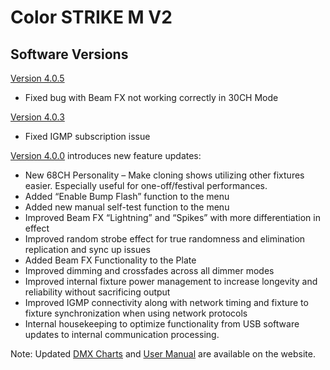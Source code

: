 # Color STRIKE M V2

## Software Versions

[Version 4.0.5](https://github.com/Chauvet-Pro/COLORSTRIKEMV2/blob/03188c18d6a1190fed321cab7a5c6c544351a7a8/Firmware/V4.0.5.zip)
- Fixed bug with Beam FX not working correctly in 30CH Mode

[Version 4.0.3](https://github.com/Chauvet-Pro/COLORSTRIKEMV2/blob/8411d303a57775e7d5fb10c1775df3a52526bd80/Firmware/Color%20Strike%20M_V4.0.3.zip)
- Fixed IGMP subscription issue

[Version 4.0.0](https://github.com/Chauvet-Pro/COLORSTRIKEMV2/blob/e57f05366d8f4443292547eed944bc5aa45f9235/Firmware/V4_0_0_01-15-2024_Color%20Strike%20M.zip) introduces new feature updates:

-	New 68CH Personality – Make cloning shows utilizing other fixtures easier. Especially useful for one-off/festival performances.
-	Added “Enable Bump Flash” function to the menu
-	Added new manual self-test function to the menu
-	Improved Beam FX “Lightning” and “Spikes” with more differentiation in effect
-	Improved random strobe effect for true randomness and elimination replication and sync up issues
-	Added Beam FX Functionality to the Plate
-	Improved dimming and crossfades across all dimmer modes
-	Improved internal fixture power management to increase longevity and reliability without sacrificing output
-	Improved IGMP connectivity along with network timing and fixture to fixture synchronization when using network protocols
-	Internal housekeeping to optimize functionality from USB software updates to internal communication processing.

Note: Updated [DMX Charts](https://www.chauvetprofessional.com/wp-content/uploads/2021/09/Color-STRIKE-M_DMX_Chart_Rev7.pdf) and [User Manual](https://www.chauvetprofessional.com/wp-content/uploads/2021/09/Color_STRIKE_M_UM_Rev12.pdf) are available on the website.

